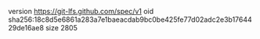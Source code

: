 version https://git-lfs.github.com/spec/v1
oid sha256:18c8d5e6861a283a7e1baeacdab9bc0be425fe77d02adc2e3b1764429de16ae8
size 2805

